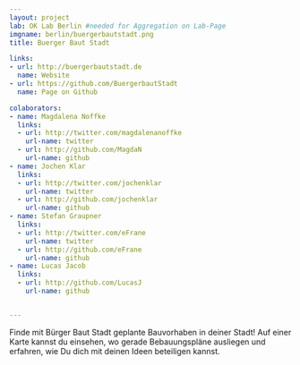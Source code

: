 ```yaml
---
layout: project
lab: OK Lab Berlin #needed for Aggregation on Lab-Page
imgname: berlin/buergerbautstadt.png
title: Buerger Baut Stadt

links: 
- url: http://buergerbautstadt.de
  name: Website
- url: https://github.com/BuergerbautStadt
  name: Page on Github

colaborators:
- name: Magdalena Noffke
  links:
  - url: http://twitter.com/magdalenanoffke
    url-name: twitter
  - url: http://github.com/MagdaN
    url-name: github
- name: Jochen Klar
  links:
  - url: http://twitter.com/jochenklar
    url-name: twitter
  - url: http://github.com/jochenklar
    url-name: github
- name: Stefan Graupner
  links:
  - url: http://twitter.com/eFrane
    url-name: twitter
  - url: http://github.com/eFrane
    url-name: github
- name: Lucas Jacob
  links:  
  - url: http://github.com/LucasJ
    url-name: github


---
```


Finde mit Bürger Baut Stadt geplante Bauvorhaben in deiner Stadt! Auf einer Karte kannst du einsehen, wo gerade Bebauungspläne ausliegen und erfahren, wie Du dich mit deinen Ideen beteiligen kannst.

